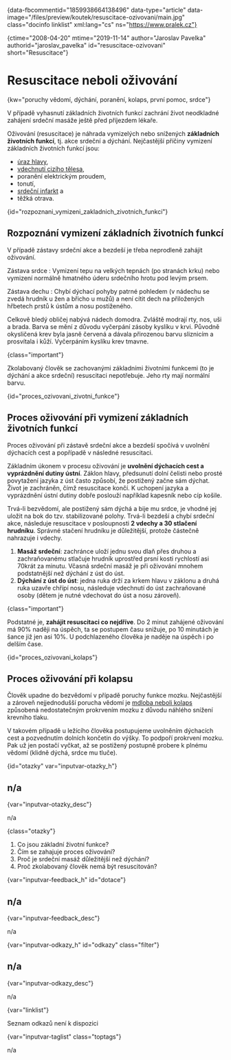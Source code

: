 
{data-fbcommentid="1859938664138496" data-type="article" data-image="/files/preview/koutek/resuscitace-ozivovani/main.jpg" class="docinfo linklist" xml:lang="cs" ns="https://www.pralek.cz"}

{ctime="2008-04-20" mtime="2019-11-14" author="Jaroslav Pavelka" authorid="jaroslav_pavelka" id="resuscitace-ozivovani" short="Resuscitace"}

# Resuscitace neboli oživování

<!-- generated attribute kw by user_udpatekw.sh on 2020-04-17, do not edit -->

{kw="poruchy vědomí, dýchání, poranění, kolaps, první pomoc, srdce"}

V případě vyhasnutí základních životních funkcí zachrání život neodkladné zahájení srdeční masáže ještě před příjezdem lékaře.

Oživování (resuscitace) je náhrada vymizelých nebo snížených **základních životních funkcí**, tj. akce srdeční a dýchání. Nejčastější příčiny vymizení základních životních funkcí jsou:

  * [úraz hlavy][1],
  * [vdechnutí cizího tělesa][2],
  * poranění elektrickým proudem,
  * tonutí,
  * [srdeční infarkt][3] a
  * těžká otrava.

{id="rozpoznani\_vymizeni\_zakladnich\_zivotnich\_funkci"}

## Rozpoznání vymizení základních životních funkcí

V případě zástavy srdeční akce a bezdeší je třeba neprodleně zahájit oživování.

Zástava srdce
:   Vymizení tepu na velkých tepnách (po stranách krku) nebo vymizení normálně hmatného úderu srdečního hrotu pod levým prsem.

Zástava dechu
:   Chybí dýchací pohyby patrné pohledem (v nádechu se zvedá hrudník u žen a břicho u mužů) a není cítit dech na přiložených hřbetech prstů k ústům a nosu postiženého.

Celkově bledý obličej nabývá nádech domodra. Zvláště modrají rty, nos, uši a brada. Barva se mění z důvodu vyčerpání zásoby kyslíku v krvi. Původně okysličená krev byla jasně červená a dávala přirozenou barvu sliznicím a prosvítala i kůží. Vyčerpáním kyslíku krev tmavne.

{class="important"}

Zkolabovaný člověk se zachovanými základními životními funkcemi (to je dýchání a akce srdeční) resuscitaci nepotřebuje. Jeho rty mají normální barvu.

{id="proces\_ozivovani\_zivotni_funkce"}

## Proces oživování při vymizení základních životních funkcí

Proces oživování při zástavě srdeční akce a bezdeší spočívá v uvolnění dýchacích cest a popřípadě v následné resuscitaci.

Základním úkonem v procesu oživování je **uvolnění dýchacích cest a vyprázdnění dutiny ústní**. Záklon hlavy, předsunutí dolní čelisti nebo prosté povytažení jazyka z úst často způsobí, že postižený začne sám dýchat. Život je zachráněn, čímž resuscitace končí. K uchopení jazyka a vyprázdnění ústní dutiny dobře poslouží například kapesník nebo cíp košile.

Trvá-li bezvědomí, ale postižený sám dýchá a bije mu srdce, je vhodné jej uložit na bok do tzv. stabilizované polohy. Trvá-li bezdeší a chybí srdeční akce, následuje resuscitace v posloupnosti **2 vdechy a 30 stlačení hrudníku**. Správné stačení hrudníku je důležitější, protože částečně nahrazuje i vdechy.

  1. **Masáž srdeční**: zachránce uloží jednu svou dlaň přes druhou a zachraňovanému stlačuje hrudník uprostřed prsní kosti rychlostí asi 70krát za minutu. Včasná srdeční masáž je při oživování mnohem podstatnější než dýchání z úst do úst.
  2. **Dýchání z úst do úst**: jedna ruka drží za krkem hlavu v záklonu a druhá ruka uzavře chřípí nosu, následuje vdechnutí do úst zachraňované osoby (dětem je nutné vdechovat do úst a nosu zároveň).

{class="important"}

Podstatné je, **zahájit resuscitaci co nejdříve**. Do 2 minut zahájené oživování má 90% naději na úspěch, ta se postupem času snižuje, po 10 minutách je šance již jen asi 10%. U podchlazeného člověka je naděje na úspěch i po delším čase.

{id="proces\_ozivovani\_kolaps"}

## Proces oživování při kolapsu

Člověk upadne do bezvědomí v případě poruchy funkce mozku. Nejčastější a zároveň nejjednodušší porucha vědomí je [mdloba neboli kolaps][4] způsobená nedostatečným prokrvením mozku z důvodu náhlého snížení krevního tlaku.

V takovém případě u ležícího člověka postupujeme uvolněním dýchacích cest a pozvednutím dolních končetin do výšky. To podpoří prokrvení mozku. Pak už jen postačí vyčkat, až se postižený postupně probere k plnému vědomí (klidně dýchá, srdce mu tluče).

{id="otazky" var="inputvar-otazky_h"}

## n/a

{var="inputvar-otazky_desc"}

n/a

{class="otazky"}

  1. Co jsou základní životní funkce?
  2. Čím se zahajuje proces oživování?
  3. Proč je srdeční masáž důležitější než dýchání?
  4. Proč zkolabovaný člověk nemá být resuscitován?

{var="inputvar-feedback_h" id="dotace"}

## n/a

{var="inputvar-feedback_desc"}

n/a

{var="inputvar-odkazy_h" id="odkazy" class="filter"}

## n/a

{var="inputvar-odkazy_desc"}

n/a

{var="linklist"}

Seznam odkazů není k dispozici

{var="inputvar-taglist" class="toptags"}

n/a

 [1]: otres_mozku
 [2]: kasel_a_typy_kasle
 [3]: srdecni_infarkt
 [4]: mdloba_neboli_kolaps

